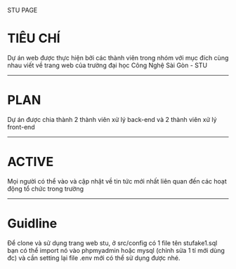 STU PAGE

# TIÊU CHÍ

Dự án web được thực hiện bởi các thành viên trong nhóm với mục đích cùng nhau viết về trang web của trường đại học Công Nghệ Sài Gòn - STU

---

# PLAN

Dự án được chia thành 2 thành viên xử lý back-end và 2 thành viên xử lý front-end

---

# ACTIVE

Mọi người có thể vào và cập nhật về tin tức mới nhất liên quan đến các hoạt động tổ chức trong trường

---

# Guidline

Để clone và sử dụng trang web stu, ở src/config có 1 file tên stufake1.sql bạn có thể import nó vào phpmyadmin hoặc mysql (chỉnh sửa 1 tí mới dùng đc) và cần setting lại file .env mới có thể sử dụng được nhé.

